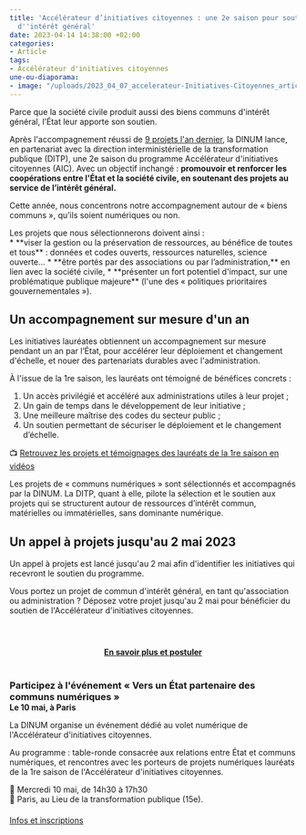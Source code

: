 ```yaml
---
title: 'Accélérateur d’initiatives citoyennes : une 2e saison pour soutenir des projets
  d''intérêt général'
date: 2023-04-14 14:38:00 +02:00
categories:
- Article
tags:
- Accélérateur d'initiatives citoyennes
une-ou-diaporama:
- image: "/uploads/2023_04_07_accelerateur-Initiatives-Citoyennes_article.jpg"
---
```


Parce que la société civile produit aussi des biens communs d'intérêt général, l’État leur apporte son soutien.

Après l'accompagnement réussi de [9 projets l'an dernier](https://citoyens.transformation.gouv.fr/laureats/ "9 projets l'an dernier - Lien externe"), la DINUM lance, en partenariat avec la direction interministérielle de la transformation publique (DITP), une 2e saison du programme Accélérateur d'initiatives citoyennes (AIC). Avec un objectif inchangé : **promouvoir et renforcer les coopérations entre l'État et la société civile, en soutenant des projets au service de l’intérêt général.**

Cette année, nous concentrons notre accompagnement autour de « biens communs », qu’ils soient numériques ou non.

<p style="margin-bottom: 0px">Les projets que nous sélectionnerons doivent ainsi :</p>
* **viser la gestion ou la préservation de ressources, au bénéfice de toutes et tous** : données et codes ouverts, ressources naturelles, science ouverte…
* **être portés par des associations ou par l’administration,** en lien avec la société civile,
* **présenter un fort potentiel d'impact, sur une problématique publique majeure** (l'une des « politiques prioritaires gouvernementales »).

## Un accompagnement sur mesure d'un an
Les initiatives lauréates obtiennent un accompagnement sur mesure pendant un an par l’État, pour accélérer leur déploiement et changement d'échelle, et nouer des partenariats durables avec l'administration. 

À l'issue de la 1re saison, les lauréats ont témoigné de bénéfices concrets :
1. Un accès privilégié et accéléré aux administrations utiles à leur projet ;
2. Un gain de temps dans le développement de leur initiative ;
3. Une meilleure maîtrise des codes du secteur public ;
4. Un soutien permettant de sécuriser le déploiement et le changement d’échelle.
 
📺 [Retrouvez les projets et témoignages des lauréats de la 1re saison en vidéos](https://www.dailymotion.com/playlist/x7o6u9 "Retrouvez les projets et témoignages des lauréats de la 1re saison en vidéos - Lien externe")

Les projets de « communs numériques » sont sélectionnés et accompagnés par la DINUM.
La DITP, quant à elle, pilote la sélection et le soutien aux projets qui se structurent autour de ressources d’intérêt commun, matérielles ou immatérielles, sans dominante numérique.

## Un appel à projets jusqu'au 2 mai 2023
Un appel à projets est lancé jusqu'au 2 mai afin d'identifier les initiatives qui recevront le soutien du programme.

Vous portez un projet de commun d'intérêt général, en tant qu'association ou administration ?
Déposez votre projet jusqu'au 2 mai pour bénéficier du soutien de l'Accélérateur d'initiatives citoyennes.

<div align="center" style="margin-bottom: 30px; margin-top: 4em;"><a href="https://citoyens.transformation.gouv.fr/" class="button" title="En savoir plus et postuler"><b>En savoir plus et postuler</b></a></div>

<div class="encadre noir" style="margin-bottom:40px"><h3 style="margin-top: 40px; margin-bottom: 0px">Participez à l'événement «&nbsp;Vers un État partenaire des communs numériques&nbsp;»</h3><h4 style="margin-top: 0px; margin-bottom: 10px">Le 10 mai, à Paris</h4><p>La DINUM organise un événement dédié au volet numérique de l'Accélérateur d'initiatives citoyennes.</p><p>Au programme : table-ronde consacrée aux relations entre État et communs numériques, et rencontres avec les porteurs de projets numériques lauréats de la 1re saison de l'Accélérateur d'initiatives citoyennes.</p><p style="margin-top: 10px;">📅 Mercredi 10 mai, de 14h30 à 17h30
<br>📍 Paris, au Lieu de la transformation publique (15e).</p>
<div class="lien-important" style="margin-top: 20px; margin-bottom: 0px"><p><a href="/agenda/vers-un-etat-partenaire-des-communs-numeriques/" alt="Lire la suite - Lien externe">Infos et inscriptions</a></p></div></div>
